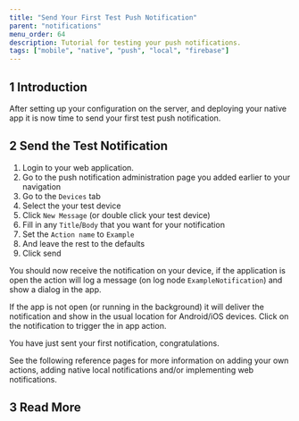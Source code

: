```yaml
---
title: "Send Your First Test Push Notification"
parent: "notifications"
menu_order: 64
description: Tutorial for testing your push notifications.
tags: ["mobile", "native", "push", "local", "firebase"]
---
```


## 1 Introduction

After setting up your configuration on the server, and deploying your native app it is now time to send your first test push notification.

## 2 Send the Test Notification

1. Login to your web application. 
1. Go to the push notification administration page you added earlier to your navigation
1. Go to the `Devices` tab
1. Select the your test device
1. Click `New Message` (or double click your test device)
1. Fill in any `Title`/`Body` that you want for your notification
1. Set the `Action name` to `Example`
1. And leave the rest to the defaults
1. Click send

You should now receive the notification on your device, if the application is open the action will log a message (on log node `ExampleNotification`) and show a dialog in the app.

If the app is not open (or running in the background) it will deliver the notification and show in the usual location for Android/iOS devices. Click on the notification to trigger the in app action.

You have just sent your first notification, congratulations.

See the following reference pages for more information on adding your own actions, adding native local notifications and/or implementing web notifications.

## 3 Read More
